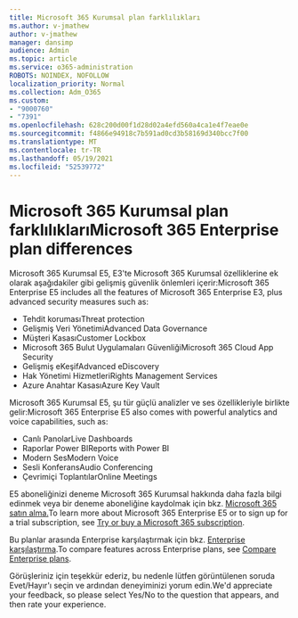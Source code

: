 ```yaml
---
title: Microsoft 365 Kurumsal plan farklılıkları
ms.author: v-jmathew
author: v-jmathew
manager: dansimp
audience: Admin
ms.topic: article
ms.service: o365-administration
ROBOTS: NOINDEX, NOFOLLOW
localization_priority: Normal
ms.collection: Adm_O365
ms.custom:
- "9000760"
- "7391"
ms.openlocfilehash: 628c200d00f1d28d02a4efd560a4ca1e4f7eae0e
ms.sourcegitcommit: f4866e94918c7b591ad0cd3b58169d340bcc7f00
ms.translationtype: MT
ms.contentlocale: tr-TR
ms.lasthandoff: 05/19/2021
ms.locfileid: "52539772"
---
```

# <a name="microsoft-365-enterprise-plan-differences"></a><span data-ttu-id="4c066-102">Microsoft 365 Kurumsal plan farklılıkları</span><span class="sxs-lookup"><span data-stu-id="4c066-102">Microsoft 365 Enterprise plan differences</span></span>

<span data-ttu-id="4c066-103">Microsoft 365 Kurumsal E5, E3'te Microsoft 365 Kurumsal özelliklerine ek olarak aşağıdakiler gibi gelişmiş güvenlik önlemleri içerir:</span><span class="sxs-lookup"><span data-stu-id="4c066-103">Microsoft 365 Enterprise E5 includes all the features of Microsoft 365 Enterprise E3, plus advanced security measures such as:</span></span>

- <span data-ttu-id="4c066-104">Tehdit koruması</span><span class="sxs-lookup"><span data-stu-id="4c066-104">Threat protection</span></span>
- <span data-ttu-id="4c066-105">Gelişmiş Veri Yönetimi</span><span class="sxs-lookup"><span data-stu-id="4c066-105">Advanced Data Governance</span></span>
- <span data-ttu-id="4c066-106">Müşteri Kasası</span><span class="sxs-lookup"><span data-stu-id="4c066-106">Customer Lockbox</span></span>
- <span data-ttu-id="4c066-107">Microsoft 365 Bulut Uygulamaları Güvenliği</span><span class="sxs-lookup"><span data-stu-id="4c066-107">Microsoft 365 Cloud App Security</span></span>
- <span data-ttu-id="4c066-108">Gelişmiş eKeşif</span><span class="sxs-lookup"><span data-stu-id="4c066-108">Advanced eDiscovery</span></span>
- <span data-ttu-id="4c066-109">Hak Yönetimi Hizmetleri</span><span class="sxs-lookup"><span data-stu-id="4c066-109">Rights Management Services</span></span>
- <span data-ttu-id="4c066-110">Azure Anahtar Kasası</span><span class="sxs-lookup"><span data-stu-id="4c066-110">Azure Key Vault</span></span>

<span data-ttu-id="4c066-111">Microsoft 365 Kurumsal E5, şu tür güçlü analizler ve ses özellikleriyle birlikte gelir:</span><span class="sxs-lookup"><span data-stu-id="4c066-111">Microsoft 365 Enterprise E5 also comes with powerful analytics and voice capabilities, such as:</span></span>

- <span data-ttu-id="4c066-112">Canlı Panolar</span><span class="sxs-lookup"><span data-stu-id="4c066-112">Live Dashboards</span></span>
- <span data-ttu-id="4c066-113">Raporlar Power BI</span><span class="sxs-lookup"><span data-stu-id="4c066-113">Reports with Power BI</span></span>
- <span data-ttu-id="4c066-114">Modern Ses</span><span class="sxs-lookup"><span data-stu-id="4c066-114">Modern Voice</span></span>
- <span data-ttu-id="4c066-115">Sesli Konferans</span><span class="sxs-lookup"><span data-stu-id="4c066-115">Audio Conferencing</span></span>
- <span data-ttu-id="4c066-116">Çevrimiçi Toplantılar</span><span class="sxs-lookup"><span data-stu-id="4c066-116">Online Meetings</span></span>

<span data-ttu-id="4c066-117">E5 aboneliğinizi deneme Microsoft 365 Kurumsal hakkında daha fazla bilgi edinmek veya bir deneme aboneliğine kaydolmak için bkz. [Microsoft 365 satın alma.](https://go.microsoft.com/fwlink/?linkid=2099673)</span><span class="sxs-lookup"><span data-stu-id="4c066-117">To learn more about Microsoft 365 Enterprise E5 or to sign up for a trial subscription, see [Try or buy a Microsoft 365 subscription](https://go.microsoft.com/fwlink/?linkid=2099673).</span></span>

<span data-ttu-id="4c066-118">Bu planlar arasında Enterprise karşılaştırmak için bkz. [Enterprise karşılaştırma](https://go.microsoft.com/fwlink/?linkid=2097200).</span><span class="sxs-lookup"><span data-stu-id="4c066-118">To compare features across Enterprise plans, see [Compare Enterprise plans](https://go.microsoft.com/fwlink/?linkid=2097200).</span></span>

<span data-ttu-id="4c066-119">Görüşleriniz için teşekkür ederiz, bu nedenle lütfen görüntülenen soruda Evet/Hayır'ı seçin ve ardından deneyiminizi yorum edin.</span><span class="sxs-lookup"><span data-stu-id="4c066-119">We'd appreciate your feedback, so please select Yes/No to the question that appears, and then rate your experience.</span></span>

